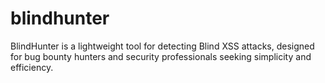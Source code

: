 # blindhunter
BlindHunter is a lightweight tool for detecting Blind XSS attacks, designed for bug bounty hunters and security professionals seeking simplicity and efficiency.
